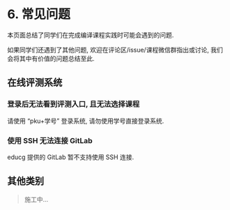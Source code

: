 # 6. 常见问题

本页面总结了同学们在完成编译课程实践时可能会遇到的问题.

如果同学们还遇到了其他问题, 欢迎在评论区/issue/课程微信群指出或讨论, 我们会将其中有价值的问题总结至此.

## 在线评测系统

### 登录后无法看到评测入口, 且无法选择课程

请使用 “pku+学号” 登录系统, 请勿使用学号直接登录系统.

### 使用 SSH 无法连接 GitLab

educg 提供的 GitLab 暂不支持使用 SSH 连接.

## 其他类别

> 施工中...
